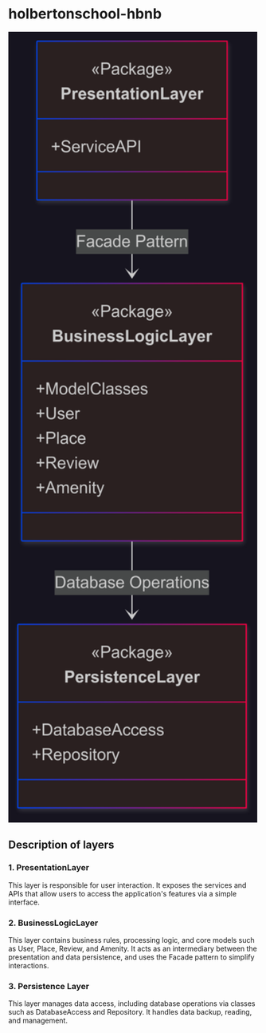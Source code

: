 # holbertonschool-hbnb

<img src="diagram/diagram1.png" alt="Schéma explicatif" width="500"/>


## Description of layers

### 1. PresentationLayer
This layer is responsible for user interaction. It exposes the services and APIs that allow users to access the application's features via a simple interface.

### 2. BusinessLogicLayer
This layer contains business rules, processing logic, and core models such as User, Place, Review, and Amenity. It acts as an intermediary between the presentation and data persistence, and uses the Facade pattern to simplify interactions.

### 3. Persistence Layer
This layer manages data access, including database operations via classes such as DatabaseAccess and Repository. It handles data backup, reading, and management.
